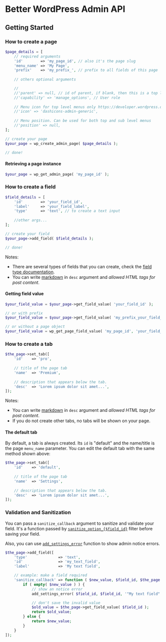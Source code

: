 # Better WordPress Admin API

## Getting Started

### How to create a page

```php
$page_details = [
    // required arguments
    'id'        => 'my_page_id', // also it's the page slug
    'menu_name' => 'My Page',
    'prefix'    => 'my_prefix_', // prefix to all fields of this page
    
    // others optional arguments

    //
    //'parent' => null, // id of parent, if blank, then this is a top level menu
    //'capability' => 'manage_options', // User role
    
    // Menu icon for top level menus only https://developer.wordpress.org/resource/dashicons/
    //'icon' => 'dashicons-admin-generic',
    
    // Menu position. Can be used for both top and sub level menus
    //'position' => null,
];

// create your page
$your_page = wp_create_admin_page( $page_details );

// done!
```

#### Retrieving a page instance

```php
$your_page = wp_get_admin_page( 'my_page_id' );
```

### How to create a field

```php
$field_details = [
    'id'        => 'your_field_id',
    'label'     => 'your_field_label',
    'type'      => 'text', // to create a text input
    
    //other args...
];

// create your field
$your_page->add_field( $field_details );

// done!
```

Notes:
 - There are several types of fields that you can create, check the [field type documentation](field-types.md).
 - You can write [markdown](https://guides.github.com/features/mastering-markdown/) in `desc` argument and *allowed HTML tags for post content*.

#### Getting field value

```php
$your_field_value = $your_page->get_field_value( 'your_field_id' );

// or with prefix
$your_field_value = $your_page->get_field_value( 'my_prefix_your_field_id' );

// or without a page object
$your_field_value = wp_get_page_field_value( 'my_page_id', 'your_field_id' );
```

### How to create a tab

```php
$the_page->set_tab([
    'id'    => 'pro',
    
    // title of the page tab
    'name'  => 'Premium',
    
    // description that appears below the tab.
    'desc'  => 'Lorem ipsum dolor sit amet...', 
]);
```

Notes:

- You can write [markdown](https://guides.github.com/features/mastering-markdown/) in `desc` argument and *allowed HTML tags for post content*.
- If you do not create other tabs, no tabs will be shown on your page.

#### The default tab

By default, a tab is always created. Its `id` is "default" and the name/title is the page `menu_name` parameter. You can edit the default tab with the same method shown above:

```php
$the_page->set_tab([
    'id'    => 'default',
    
    // title of the page tab
    'name'  => 'Settings',
    
    // description that appears below the tab.
    'desc'  => 'Lorem ipsum dolor sit amet...', 
]);
```

### Validation and Sanitization

You can pass a `sanitize_callback` argument to sanitize and validate your field. It's a function passed by [`sanitize_option_{$field_id}`](https://codex.wordpress.org/Plugin_API/Filter_Reference/sanitize_option_$option) filter before saving your field. 

Also, you can use [`add_settings_error`](https://codex.wordpress.org/Function_Reference/add_settings_error) function to show admin notice errors.

```php
$the_page->add_field([
    'type'              => 'text',
    'id'                => 'my_text_field',
    'label'             => 'My text field',

    // example: make a field required
    'sanitize_callback' => function ( $new_value, $field_id, $the_page ) {
        if ( empty( $new_value ) ) {
            // show an notice error
            add_settings_error( $field_id, $field_id, '"My text field" is required' );

            // don't save the invalid value
            $old_value = $the_page->get_field_value( $field_id );
            return $old_value;
        } else {
            return $new_value;
        }
    }
]);
```
